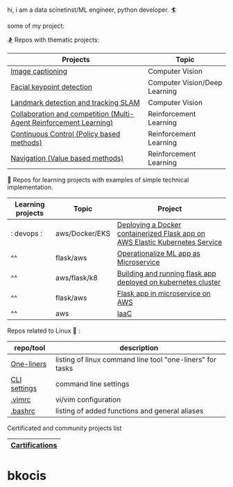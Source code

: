 hi, i am a data scinetinst/ML engineer, python developer.
🏄

some of my project:

🏂 Repos with thematic projects: 

|  Projects                                                                                                                              | Topic                         |
|----------------------------------------------------------------------------------------------------------------------------------------|-------------------------------|
| [Image captioning](https://github.com/bkocis/CVND_Pr_2_Image_captioning)                                                               | Computer Vision               |
| [Facial keypoint detection](https://github.com/bkocis/CVND_Pr_1_Facial_Keypoint_Detection)                                             | Computer Vision/Deep Learning |
| [Landmark detection and tracking SLAM](https://github.com/bkocis/CVND_Pr_3_Landmark_detection_and_tracking_SLAM)                       | Computer Vision               |
| [Collaboration and competition (Multi-Agent Reinforcement Learning)](https://github.com/bkocis/DRLND_Pr_3_Collaboration_and_Competition) | Reinforcement Learning        |
| [Continuous Control (Policy based methods)](https://github.com/bkocis/DRLND_Pr_2_Continuous_Control)                                   | Reinforcement Learning        |
| [Navigation (Value based methods)](https://github.com/bkocis/DRLND_Pr_1_Navigation)                                                    | Reinforcement Learning        |



🎠 Repos for learning projects with examples of simple technical implementation.

| Learning projects  | Topic          | Project                                                                                                                              |
|--------------------|----------------|--------------------------------------------------------------------------------------------------------------------------------------|
| : devops         : | aws/Docker/EKS | [Deploying a Docker containerized Flask app on AWS Elastic Kubernetes Service](https://github.com/bkocis/CloudDevOps-ND-Capstone)    |
| ^^                 | flask/aws      | [Operationalize ML app as Microservice](https://github.com/bkocis/CloudDevOps-ND-Operationalize-ML-Microservice)                     |
| ^^                 | aws/flask/k8   | [Building and running flask app deployed on kubernetes cluster](https://github.com/bkocis/cloud-miniproject-01/tree/test-kubernetes) |
| ^^                 | flask/aws      | [Flask app in microservice on AWS](https://github.com/bkocis/CloudDevOps-ND-Microservices-AWS)                                       |
| ^^                 | aws            | [IaaC](https://github.com/bkocis/CloudDevOps-ND-Infrastructure-as-code)                                                              |


Repos related to Linux 🐧 :

| repo/tool                                                        | description                                               |
|------------------------------------------------------------------|-----------------------------------------------------------|
| [One-liners](https://github.com/bkocis/one-liners)               | listing of linux command line tool "one-liners" for tasks |
| [CLI settings](https://github.com/bkocis/dotfiles)               | command line settings                                     |
| [.vimrc](https://github.com/bkocis/dotfiles/blob/master/vimrc)   | vi/vim configuration                                      |
| [.bashrc](https://github.com/bkocis/dotfiles/blob/master/bashrc) | listing of added functions and general aliases            |

Certificated and community projects list 

| [Cartifications](https://github.com/bkocis/certificates) |
|----------------------------------------------------------|
# bkocis
